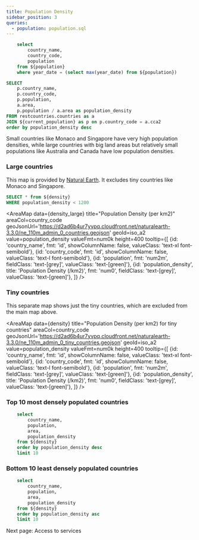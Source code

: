 ```yaml
---
title: Population Density
sidebar_position: 3
queries:
  - population: population.sql
---
```


```sql current_population
    select 
        country_name,
        country_code,
        population
    from ${population}
    where year_date = (select max(year_date) from ${population})
```

```sql density
SELECT
    p.country_name,
    p.country_code,
    p.population,
    a.area,
    p.population / a.area as population_density
FROM restcountries.countries as a
JOIN ${current_population} as p on p.country_code = a.cca2
order by population_density desc
```

Small countries like Monaco and Singapore have very high population densities, while large countries with big land areas but relatively small populations like Australia and Canada have low population densities.

### Large countries

This map is provided by [Natural Earth](https://www.naturalearthdata.com/). It excludes tiny countries like Monaco and Singapore.

```sql density_large
SELECT * from ${density}
WHERE population_density < 1200
```

<AreaMap 
    data={density_large} 
    title="Population Density (per km2)"
    areaCol=country_code
    geoJsonUrl='https://d2ad6b4ur7yvpq.cloudfront.net/naturalearth-3.3.0/ne_110m_admin_0_countries.geojson'
    geoId=iso_a2
    value=population_density
    valueFmt=num0k
    height=400
    tooltip={[
        {id: 'country_name', fmt: 'id', showColumnName: false, valueClass: 'text-xl font-semibold'},
        {id: 'country_code', fmt: 'id', showColumnName: false, valueClass: 'text-l font-semibold'},
        {id: 'population', fmt: 'num2m', fieldClass: 'text-[grey]', valueClass: 'text-[green]'},
        {id: 'population_density', title: 'Population Density (/km2)', fmt: 'num0', fieldClass: 'text-[grey]', valueClass: 'text-[green]'},
    ]}
/>

### Tiny countries

This separate map shows just the tiny countries, which are excluded from the main map above.

<AreaMap 
    data={density} 
    title="Population Density (per km2) for tiny countries"
    areaCol=country_code
    geoJsonUrl='https://d2ad6b4ur7yvpq.cloudfront.net/naturalearth-3.3.0/ne_110m_admin_0_tiny_countries.geojson'
    geoId=iso_a2
    value=population_density
    valueFmt=num0k
    height=400
    tooltip={[
        {id: 'country_name', fmt: 'id', showColumnName: false, valueClass: 'text-xl font-semibold'},
        {id: 'country_code', fmt: 'id', showColumnName: false, valueClass: 'text-l font-semibold'},
        {id: 'population', fmt: 'num2m', fieldClass: 'text-[grey]', valueClass: 'text-[green]'},
        {id: 'population_density', title: 'Population Density (/km2)', fmt: 'num0', fieldClass: 'text-[grey]', valueClass: 'text-[green]'},
    ]}
/>

### Top 10 most densely populated countries

```sql top10_density
    select 
        country_name,
        population,
        area,
        population_density
    from ${density}
    order by population_density desc
    limit 10
```

<BarChart
  x=country_name
  y=population_density
  data={top10_density}
  yAxisTitle="Population Density (people / km2)"
  xAxisTitle="Country"
  yAxisFormat="num0"
  height=400
  />

### Bottom 10 least densely populated countries

```sql bottom10_density
    select 
        country_name,
        population,
        area,
        population_density
    from ${density}
    order by population_density asc
    limit 10
```

<BarChart
  x=country_name
  y=population_density
  data={bottom10_density}
  yAxisTitle="Population Density (people / km2)"
  xAxisTitle="Country"
  yAxisFormat="num0"
  height=400
    />

<LinkButton url='services'>
  Next page: Access to services
</LinkButton>